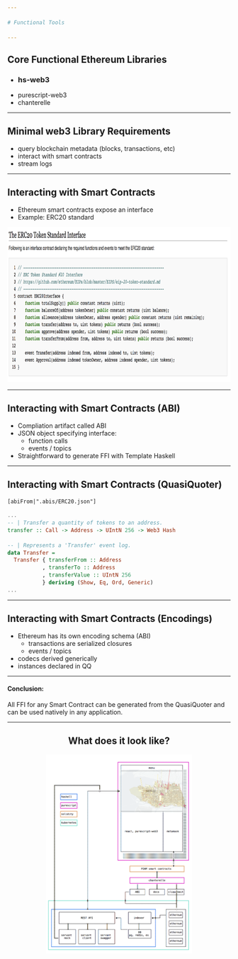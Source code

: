 ```yaml
---

# Functional Tools

---
```


## Core Functional Ethereum Libraries
 - ### hs-web3
 - purescript-web3
 - chanterelle

---

## Minimal web3 Library Requirements
 - query blockchain metadata (blocks, transactions, etc)
 - interact with smart contracts 
 - stream logs

---

## Interacting with Smart Contracts

- Ethereum smart contracts expose an interface
- Example: ERC20 standard

<a href="https://theethereum.wiki/w/index.php/ERC20_Token_Standard">
<img src="images/erc20-abi.png" height="350">
</a>
</center>

---

## Interacting with Smart Contracts (ABI)
- Compliation artifact called ABI
- JSON object specifying interface:
  - function calls
  - events / topics
- Straightforward to generate FFI with Template Haskell

---

## Interacting with Smart Contracts (QuasiQuoter)

```haskell
[abiFrom|".abis/ERC20.json"]
```
```haskell
...
-- | Transfer a quantity of tokens to an address.  
transfer :: Call -> Address -> UIntN 256 -> Web3 Hash

-- | Represents a 'Transfer' event log.
data Transfer = 
  Transfer { transferFrom :: Address
           , transferTo :: Address
           , transferValue :: UIntN 256
           } deriving (Show, Eq, Ord, Generic)
...
```

---

## Interacting with Smart Contracts (Encodings)

- Ethereum has its own encoding schema (ABI)
  - transactions are serialized closures
  - events / topics
- codecs derived generically
- instances declared in QQ

---

#### Conclusion:
All FFI for any Smart Contract can be generated from
the QuasiQuoter and can be used natively in any application.

---

<center>
  
## What does it look like?
<a href="https://raw.githubusercontent.com/f-o-a-m/recurse-presentation/master/images/foam-architecture.png">
<img src="images/foam-architecture.png" height="450">
</a>
</center>

